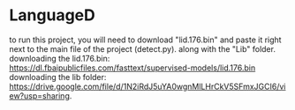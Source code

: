 # LanguageD
to run this project, you will need to download "lid.176.bin" and paste it right next to the main file of the project (detect.py). along with the "Lib\" folder.
downloading the lid.176.bin: https://dl.fbaipublicfiles.com/fasttext/supervised-models/lid.176.bin
downloading the lib folder: https://drive.google.com/file/d/1N2iRdJ5uYA0wgnMlLHrCkV5SFmxJGCI6/view?usp=sharing.
